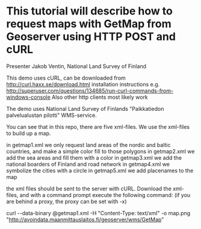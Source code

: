 This tutorial will describe how to request maps with GetMap from Geoserver using HTTP POST and cURL
========================

Presenter Jakob Ventin, National Land Survey of Finland

This demo uses cURL, can be downloaded from http://curl.haxx.se/download.html
installation instructions e.g. http://superuser.com/questions/134685/run-curl-commands-from-windows-console
Also other http clients most likely work

The demo uses National Land Survey of Finlands "Paikkatiedon palvelualustan pilotti" WMS-service.

You can see that in this repo, there are five xml-files. We use the xml-files to build up a map.

in getmap1.xml we only request land areas of the nordic and baltic countries, and make a simple color fill to those polygons
in getmap2.xml we add the sea areas and fill them with a color
in getmap3.xml we add the national boarders of Finland and road network
in getmap4.xml we symbolize the cities with a circle
in getmap5.xml we add placenames to the map

the xml files should be sent to the server with cURL. Download the xml-files, and with a command prompt execute the following command:
(if you are behind a proxy, the proxy can be set with -x)

curl --data-binary @getmap1.xml -H "Content-Type: text/xml" -o map.png "http://avoindata.maanmittauslaitos.fi/geoserver/wms/GetMap"